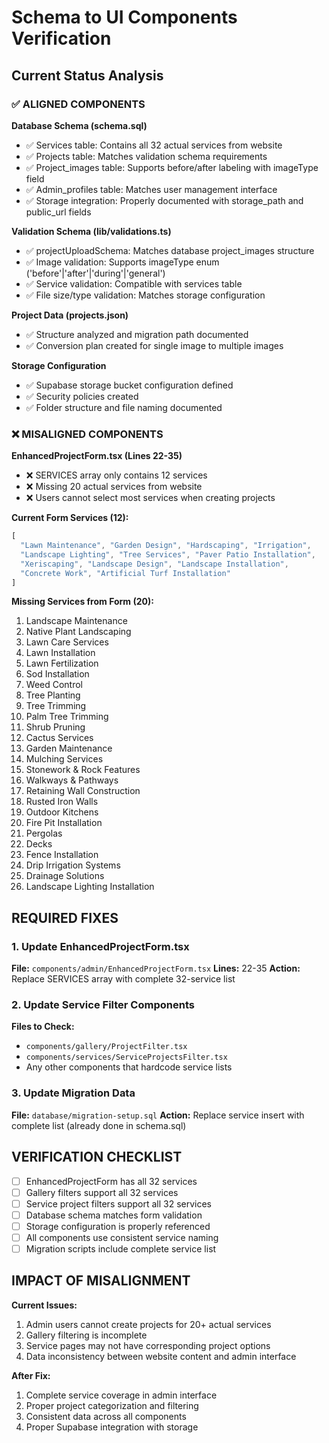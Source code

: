 # Schema to UI Components Verification

## Current Status Analysis

### ✅ ALIGNED COMPONENTS

**Database Schema (schema.sql)**
- ✅ Services table: Contains all 32 actual services from website
- ✅ Projects table: Matches validation schema requirements  
- ✅ Project_images table: Supports before/after labeling with imageType field
- ✅ Admin_profiles table: Matches user management interface
- ✅ Storage integration: Properly documented with storage_path and public_url fields

**Validation Schema (lib/validations.ts)**
- ✅ projectUploadSchema: Matches database project_images structure
- ✅ Image validation: Supports imageType enum ('before'|'after'|'during'|'general')
- ✅ Service validation: Compatible with services table
- ✅ File size/type validation: Matches storage configuration

**Project Data (projects.json)**
- ✅ Structure analyzed and migration path documented
- ✅ Conversion plan created for single image to multiple images

**Storage Configuration**
- ✅ Supabase storage bucket configuration defined
- ✅ Security policies created
- ✅ Folder structure and file naming documented

### ❌ MISALIGNED COMPONENTS

**EnhancedProjectForm.tsx (Lines 22-35)**
- ❌ SERVICES array only contains 12 services
- ❌ Missing 20 actual services from website
- ❌ Users cannot select most services when creating projects

**Current Form Services (12):**
```javascript
[
  "Lawn Maintenance", "Garden Design", "Hardscaping", "Irrigation",
  "Landscape Lighting", "Tree Services", "Paver Patio Installation",
  "Xeriscaping", "Landscape Design", "Landscape Installation", 
  "Concrete Work", "Artificial Turf Installation"
]
```

**Missing Services from Form (20):**
1. Landscape Maintenance
2. Native Plant Landscaping  
3. Lawn Care Services
4. Lawn Installation
5. Lawn Fertilization
6. Sod Installation
7. Weed Control
8. Tree Planting
9. Tree Trimming
10. Palm Tree Trimming
11. Shrub Pruning
12. Cactus Services
13. Garden Maintenance
14. Mulching Services
15. Stonework & Rock Features
16. Walkways & Pathways
17. Retaining Wall Construction
18. Rusted Iron Walls
19. Outdoor Kitchens
20. Fire Pit Installation
21. Pergolas
22. Decks
23. Fence Installation
24. Drip Irrigation Systems
25. Drainage Solutions
26. Landscape Lighting Installation

## REQUIRED FIXES

### 1. Update EnhancedProjectForm.tsx
**File:** `components/admin/EnhancedProjectForm.tsx`
**Lines:** 22-35
**Action:** Replace SERVICES array with complete 32-service list

### 2. Update Service Filter Components
**Files to Check:**
- `components/gallery/ProjectFilter.tsx`
- `components/services/ServiceProjectsFilter.tsx`
- Any other components that hardcode service lists

### 3. Update Migration Data
**File:** `database/migration-setup.sql`
**Action:** Replace service insert with complete list (already done in schema.sql)

## VERIFICATION CHECKLIST

- [ ] EnhancedProjectForm has all 32 services
- [ ] Gallery filters support all 32 services  
- [ ] Service project filters support all 32 services
- [ ] Database schema matches form validation
- [ ] Storage configuration is properly referenced
- [ ] All components use consistent service naming
- [ ] Migration scripts include complete service list

## IMPACT OF MISALIGNMENT

**Current Issues:**
1. Admin users cannot create projects for 20+ actual services
2. Gallery filtering is incomplete  
3. Service pages may not have corresponding project options
4. Data inconsistency between website content and admin interface

**After Fix:**
1. Complete service coverage in admin interface
2. Proper project categorization and filtering
3. Consistent data across all components
4. Proper Supabase integration with storage